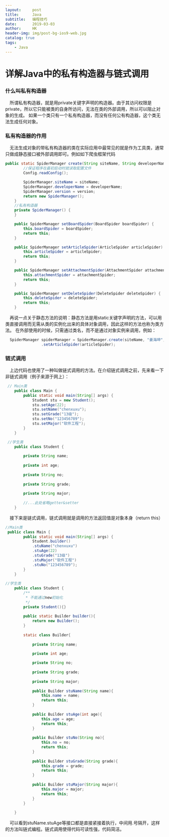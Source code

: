 ```yaml
---
layout:     post
title:      Java
subtitle:   编程技巧
date:       2019-03-03
author:     HK
header-img: img/post-bg-ios9-web.jpg
catalog: true
tags:
    - Java
---
```

# 详解Java中的私有构造器与链式调用
### 什么叫私有构造器
&emsp;所谓私有构造器，就是用private关键字声明的构造器。由于其访问权限是private，所以它只能被类的自身所访问，无法在类的外部调用，所以可以阻止对象的生成。
如果一个类只有一个私有构造器，而没有任何公有构造器，这个类无法生成任何对象。

### 私有构造器的作用
&emsp;无法生成对象的带私有构造器的类在实际应用中最常见的就是作为工具类，通常只做成静态接口被外部调用即可。例如如下爬虫框架代码
```Java
public static SpiderManager create(String siteName, String developerName, String version) {
        //保证程序在最初启动时就读取配置文件
        Config.readConfig();

        SpiderManager.siteName = siteName;
        SpiderManager.developerName = developerName;
        SpiderManager.version = version;
        return new SpiderManager();
    }
    //私有构造器
    private SpiderManager() {
    }

    public SpiderManager setBoardSpider(BoardSpider boardSpider) {
        this.boardSpider = boardSpider;
        return this;
    }

    public SpiderManager setArticleSpider(ArticleSpider articleSpider) {
        this.articleSpider = articleSpider;
        return this;
    }

    public SpiderManager setAttachmentSpider(AttachmentSpider attachmentSpider) {
        this.attachmentSpider = attachmentSpider;
        return this;
    }

    public SpiderManager setDeleteSpider(DeleteSpider deleteSpider) {
        this.deleteSpider = deleteSpider;
        return this;
    }
```
  &emsp;再说一点关于静态方法的说明：静态方法是用static关键字声明的方法，可以用类直接调用而无需从类的实例化出来的具体对象调用，因此这样的方法也称为类方法。
在外部使用的时候，只需通过类名，而不是通过对象实例来调用，例如：
``` Java
  SpiderManager spiderManager = SpiderManager.create(siteName, "姜海坤","v1.0")
                .setArticleSpider(articleSpider);
```

### 链式调用
&emsp;上边代码也使用了一种叫做链式调用的方法。在介绍链式调用之前，先来看一下非链式调用（例子来源于网上）：
``` java
 // Main类
    public class Main {
        public static void main(String[] args) {
            Student stu = new Student();
            stu.setAge(22);
            stu.setName("chenxuxu");
            stu.setGrade("13级");
            stu.setNo("123456789");
            stu.setMajor("软件工程");
        }
    }

 //学生类
    public class Student {
       
        private String name;
       
        private int age;
    
        private String no;
       
        private String grade;
       
        private String major;
 
        //...此处省略getter&setter
    }
```
&emsp;接下来是链式调用，链式调用就是调用的方法返回值是对象本身（return this）
``` java
//Main类
 public class Main {
        public static void main(String[] args) {
            Student.builder()
            .stuName("chenxuxu")
            .stuAge(22)
            .stuGrade("13级")
            .stuMajor("软件工程")
            .stuNo("123456789");
        }
    }
    
//学生类
    public class Student {
        /**
         * 不能通过new初始化
         */
        private Student(){}
 
        public static Builder builder(){
            return new Builder();
        } 
 
        static class Builder{
            
            private String name;
        
            private int age;

            private String no;
          
            private String grade;
         
            private String major;
 
            public Builder stuName(String name){
                this.name = name;
                return this;
            }
 
            public Builder stuAge(int age){
                this.age = age;
                return this;
            }
 
            public Builder stuNo(String no){
                this.no = no;
                return this;
            }
 
            public Builder stuGrade(String grade){
                this.grade = grade;
                return this;
            }
 
            public Builder stuMajor(String major){
                this.major = major;
                return this;
            }
        }
 
    }
```
&emsp;可以看到stuName.stuAge等接口都是直接紧接着执行，中间用.号隔开，这样的方法叫链式编程。链式调用使得代码可读性强，代码简洁。

